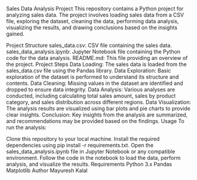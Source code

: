 Sales Data Analysis Project
This repository contains a Python project for analyzing sales data. The project involves loading sales data from a CSV file, exploring the dataset, cleaning the data, performing data analysis, visualizing the results, and drawing conclusions based on the insights gained.

Project Structure
sales_data.csv: CSV file containing the sales data.
sales_data_analysis.ipynb: Jupyter Notebook file containing the Python code for the data analysis.
README.md: This file providing an overview of the project.
Project Steps
Data Loading: The sales data is loaded from the sales_data.csv file using the Pandas library.
Data Exploration: Basic exploration of the dataset is performed to understand its structure and contents.
Data Cleaning: Missing values in the dataset are identified and dropped to ensure data integrity.
Data Analysis: Various analyses are conducted, including calculating total sales amount, sales by product category, and sales distribution across different regions.
Data Visualization: The analysis results are visualized using bar plots and pie charts to provide clear insights.
Conclusion: Key insights from the analysis are summarized, and recommendations may be provided based on the findings.
Usage
To run the analysis:

Clone this repository to your local machine.
Install the required dependencies using pip install -r requirements.txt.
Open the sales_data_analysis.ipynb file in Jupyter Notebook or any compatible environment.
Follow the code in the notebook to load the data, perform analysis, and visualize the results.
Requirements
Python 3.x
Pandas
Matplotlib
Author
Mayuresh Kalal

